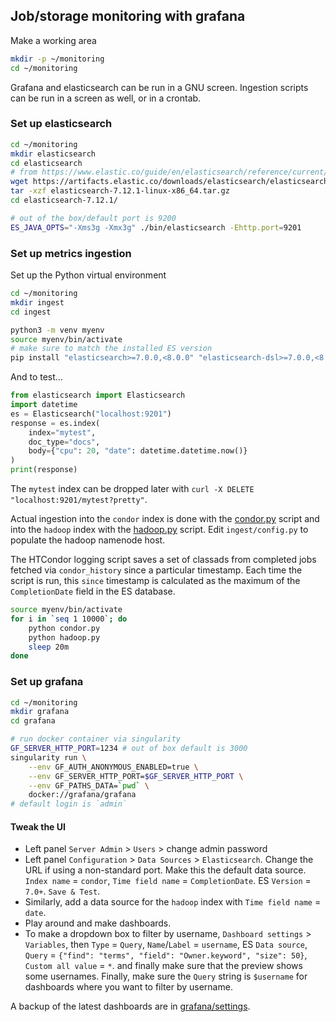 ## Job/storage monitoring with grafana

Make a working area
```bash
mkdir -p ~/monitoring
cd ~/monitoring
```

Grafana and elasticsearch can be run in a GNU screen. Ingestion scripts
can be run in a screen as well, or in a crontab.

### Set up elasticsearch

```bash
cd ~/monitoring
mkdir elasticsearch
cd elasticsearch
# from https://www.elastic.co/guide/en/elasticsearch/reference/current/targz.html
wget https://artifacts.elastic.co/downloads/elasticsearch/elasticsearch-7.12.1-linux-x86_64.tar.gz
tar -xzf elasticsearch-7.12.1-linux-x86_64.tar.gz
cd elasticsearch-7.12.1/ 

# out of the box/default port is 9200
ES_JAVA_OPTS="-Xms3g -Xmx3g" ./bin/elasticsearch -Ehttp.port=9201
```


### Set up metrics ingestion

Set up the Python virtual environment
```bash
cd ~/monitoring
mkdir ingest
cd ingest

python3 -m venv myenv
source myenv/bin/activate
# make sure to match the installed ES version
pip install "elasticsearch>=7.0.0,<8.0.0" "elasticsearch-dsl>=7.0.0,<8.0.0" pytz tqdm requests
```

And to test...
```python
from elasticsearch import Elasticsearch
import datetime
es = Elasticsearch("localhost:9201")
response = es.index(
    index="mytest",
    doc_type="docs",
    body={"cpu": 20, "date": datetime.datetime.now()}
)
print(response)
```
The `mytest` index can be dropped later with `curl -X DELETE "localhost:9201/mytest?pretty"`.

Actual ingestion into the `condor` index is done with the [condor.py](ingest/condor.py) script
and into the `hadoop` index with the [hadoop.py](ingest/hadoop.py) script. Edit `ingest/config.py` to populate the hadoop namenode
host.

The HTCondor logging script saves a set of classads from completed jobs fetched via `condor_history` since a particular timestamp.
Each time the script is run, this `since` timestamp is calculated as the maximum of the `CompletionDate`
field in the ES database.

```bash
source myenv/bin/activate
for i in `seq 1 10000`; do 
    python condor.py
    python hadoop.py
    sleep 20m
done
```



### Set up grafana

```bash
cd ~/monitoring
mkdir grafana
cd grafana

# run docker container via singularity
GF_SERVER_HTTP_PORT=1234 # out of box default is 3000
singularity run \
    --env GF_AUTH_ANONYMOUS_ENABLED=true \
    --env GF_SERVER_HTTP_PORT=$GF_SERVER_HTTP_PORT \
    --env GF_PATHS_DATA=`pwd` \
    docker://grafana/grafana
# default login is `admin`
```

#### Tweak the UI

* Left panel `Server Admin` > `Users` > change admin password
* Left panel `Configuration` > `Data Sources` > `Elasticsearch`. Change the URL if using a non-standard port. Make this the default data source.
`Index name` = `condor`, `Time field name` = `CompletionDate`. ES `Version` = `7.0+`. `Save & Test`.
* Similarly, add a data source for the `hadoop` index with `Time field name` = `date`.
* Play around and make dashboards.
* To make a dropdown box to filter by username, `Dashboard settings` > `Variables`, 
then `Type` = `Query`, `Name`/`Label` = `username`, ES `Data source`,
`Query` = `{"find": "terms", "field": "Owner.keyword", "size": 50}`,
`Custom all value` = `*`.
and finally make sure that the preview shows some usernames. 
Finally, make sure the `Query` string is `$username` for dashboards where you want to filter by username.

A backup of the latest dashboards are in [grafana/settings](grafana/settings).
